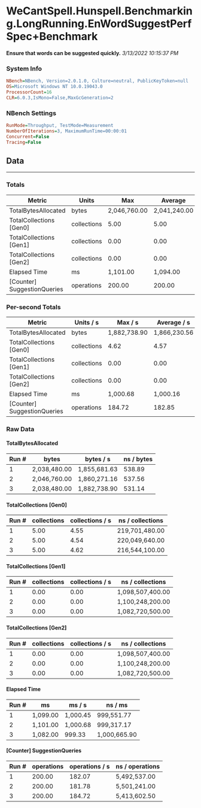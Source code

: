 ﻿# WeCantSpell.Hunspell.Benchmarking.LongRunning.EnWordSuggestPerfSpec+Benchmark
__Ensure that words can be suggested quickly.__
_3/13/2022 10:15:37 PM_
### System Info
```ini
NBench=NBench, Version=2.0.1.0, Culture=neutral, PublicKeyToken=null
OS=Microsoft Windows NT 10.0.19043.0
ProcessorCount=16
CLR=6.0.3,IsMono=False,MaxGcGeneration=2
```

### NBench Settings
```ini
RunMode=Throughput, TestMode=Measurement
NumberOfIterations=3, MaximumRunTime=00:00:01
Concurrent=False
Tracing=False
```

## Data
-------------------

### Totals
|          Metric |           Units |             Max |         Average |             Min |          StdDev |
|---------------- |---------------- |---------------- |---------------- |---------------- |---------------- |
|TotalBytesAllocated |           bytes |    2,046,760.00 |    2,041,240.00 |    2,038,480.00 |        4,780.46 |
|TotalCollections [Gen0] |     collections |            5.00 |            5.00 |            5.00 |            0.00 |
|TotalCollections [Gen1] |     collections |            0.00 |            0.00 |            0.00 |            0.00 |
|TotalCollections [Gen2] |     collections |            0.00 |            0.00 |            0.00 |            0.00 |
|    Elapsed Time |              ms |        1,101.00 |        1,094.00 |        1,082.00 |           10.44 |
|[Counter] SuggestionQueries |      operations |          200.00 |          200.00 |          200.00 |            0.00 |

### Per-second Totals
|          Metric |       Units / s |         Max / s |     Average / s |         Min / s |      StdDev / s |
|---------------- |---------------- |---------------- |---------------- |---------------- |---------------- |
|TotalBytesAllocated |           bytes |    1,882,738.90 |    1,866,230.56 |    1,855,681.63 |       14,479.63 |
|TotalCollections [Gen0] |     collections |            4.62 |            4.57 |            4.54 |            0.04 |
|TotalCollections [Gen1] |     collections |            0.00 |            0.00 |            0.00 |            0.00 |
|TotalCollections [Gen2] |     collections |            0.00 |            0.00 |            0.00 |            0.00 |
|    Elapsed Time |              ms |        1,000.68 |        1,000.16 |          999.33 |            0.72 |
|[Counter] SuggestionQueries |      operations |          184.72 |          182.85 |          181.78 |            1.62 |

### Raw Data
#### TotalBytesAllocated
|           Run # |           bytes |       bytes / s |      ns / bytes |
|---------------- |---------------- |---------------- |---------------- |
|               1 |    2,038,480.00 |    1,855,681.63 |          538.89 |
|               2 |    2,046,760.00 |    1,860,271.16 |          537.56 |
|               3 |    2,038,480.00 |    1,882,738.90 |          531.14 |

#### TotalCollections [Gen0]
|           Run # |     collections | collections / s |ns / collections |
|---------------- |---------------- |---------------- |---------------- |
|               1 |            5.00 |            4.55 |  219,701,480.00 |
|               2 |            5.00 |            4.54 |  220,049,640.00 |
|               3 |            5.00 |            4.62 |  216,544,100.00 |

#### TotalCollections [Gen1]
|           Run # |     collections | collections / s |ns / collections |
|---------------- |---------------- |---------------- |---------------- |
|               1 |            0.00 |            0.00 |1,098,507,400.00 |
|               2 |            0.00 |            0.00 |1,100,248,200.00 |
|               3 |            0.00 |            0.00 |1,082,720,500.00 |

#### TotalCollections [Gen2]
|           Run # |     collections | collections / s |ns / collections |
|---------------- |---------------- |---------------- |---------------- |
|               1 |            0.00 |            0.00 |1,098,507,400.00 |
|               2 |            0.00 |            0.00 |1,100,248,200.00 |
|               3 |            0.00 |            0.00 |1,082,720,500.00 |

#### Elapsed Time
|           Run # |              ms |          ms / s |         ns / ms |
|---------------- |---------------- |---------------- |---------------- |
|               1 |        1,099.00 |        1,000.45 |      999,551.77 |
|               2 |        1,101.00 |        1,000.68 |      999,317.17 |
|               3 |        1,082.00 |          999.33 |    1,000,665.90 |

#### [Counter] SuggestionQueries
|           Run # |      operations |  operations / s | ns / operations |
|---------------- |---------------- |---------------- |---------------- |
|               1 |          200.00 |          182.07 |    5,492,537.00 |
|               2 |          200.00 |          181.78 |    5,501,241.00 |
|               3 |          200.00 |          184.72 |    5,413,602.50 |


